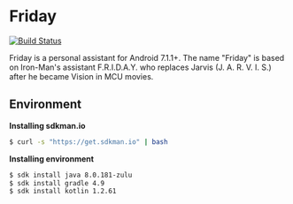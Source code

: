 # Friday

[![Build Status](https://travis-ci.com/ArcanjoQueiroz/friday.svg?branch=master)](https://travis-ci.com/ArcanjoQueiroz/friday)

Friday is a personal assistant for Android 7.1.1+. The name "Friday" is based on Iron-Man's assistant F.R.I.D.A.Y. who replaces Jarvis (J. A. R. V. I. S.) after he became Vision in MCU movies.

## Environment

**Installing sdkman.io**

```sh
$ curl -s "https://get.sdkman.io" | bash
```

**Installing environment**

```sh
$ sdk install java 8.0.181-zulu
$ sdk install gradle 4.9
$ sdk install kotlin 1.2.61
```
